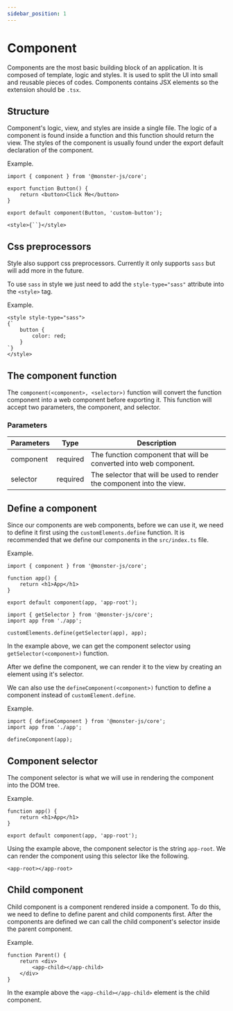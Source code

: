 ```yaml
---
sidebar_position: 1
---
```


# Component

Components are the most basic building block of an application.
It is composed of template, logic and styles.
It is used to split the UI into small and reusable pieces of codes.
Components contains JSX elements so the extension should be `.tsx`.

## Structure

Component's logic, view, and styles are inside a single file.
The logic of a component is found inside a function and this function should return the view.
The styles of the component is usually found under the export default declaration of the component.

Example.

```tsx
import { component } from '@monster-js/core';

export function Button() {
    return <button>Click Me</button>
}

export default component(Button, 'custom-button');

<style>{``}</style>
```

## Css preprocessors

Style also support css preprocessors.
Currently it only supports `sass` but will add more in the future.

To use `sass` in style we just need to add the `style-type="sass"` attribute into the `<style>` tag.

Example.

```tsx
<style style-type="sass">
{`
    button {
        color: red;
    }
`}
</style>
```

## The component function

The `component(<component>, <selector>)` function will convert the function component into a web component before exporting it.
This function will accept two parameters, the component, and selector.

### Parameters

| Parameters | Type | Description |
| --- | --- | --- |
| component | required | The function component that will be converted into web component. |
| selector | required | The selector that will be used to render the component into the view. |

## Define a component

Since our components are web components, before we can use it, we need to define it first using the `customElements.define` function.
It is recommended that we define our components in the `src/index.ts` file.

Example.

```tsx title="src/app.ts"
import { component } from '@monster-js/core';

function app() {
    return <h1>App</h1>
}

export default component(app, 'app-root');
```

```tsx title="src/index.ts"
import { getSelector } from '@monster-js/core';
import app from './app';

customElements.define(getSelector(app), app);
```

In the example above, we can get the component selector using `getSelector(<component>)` function.

After we define the component, we can render it to the view by creating an element using it's selector.

We can also use the `defineComponent(<component>)` function to define a component instead of `customElement.define`.

Example.

```tsx title="src/index.ts"
import { defineComponent } from '@monster-js/core';
import app from './app';

defineComponent(app);
```

## Component selector

The component selector is what we will use in rendering the component into the DOM tree.

Example.

```tsx
function app() {
    return <h1>App</h1>
}

export default component(app, 'app-root');
```

Using the example above, the component selector is the string `app-root`.
We can render the component using this selector like the following.

```tsx
<app-root></app-root>
```

## Child component

Child component is a component rendered inside a component.
To do this, we need to define to define parent and child components first.
After the components are defined we can call the child component's selector inside the parent component.

Example.

```tsx
function Parent() {
    return <div>
        <app-child></app-child>
    </div>
}
```

In the example above the `<app-child></app-child>` element is the child component.
